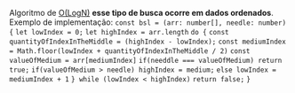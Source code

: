  Algoritmo de [O(LogN)](O(LogN)) **esse tipo de busca ocorre em dados ordenados**.
 Exemplo de implementação:
`const bsl = (arr: number[], needle: number) {`
	`let lowIndex = 0;`
	`let highIndex = arr.length`
	`do {`
		`const quantityOfIndexInTheMiddle = (highIndex - lowIndex);`
		`const mediumIndex = Math.floor(lowIndex + quantityOfIndexInTheMiddle / 2)`
		`const valueOfMedium = arr[mediumIndex]`
		`if(needdle === valueOfMedium) return true;`
		`if(valueOfMedium > needle) highIndex = medium;`
		`else lowIndex = mediumIndex + 1`
	`} while (lowIndex < highIndex)`
	`return false;`
`}`